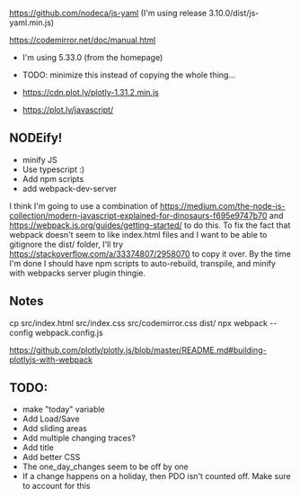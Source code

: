 https://github.com/nodeca/js-yaml (I'm using release 3.10.0/dist/js-yaml.min.js)

https://codemirror.net/doc/manual.html
- I'm using 5.33.0 (from the homepage)
- TODO: minimize this instead of copying the whole thing...

- https://cdn.plot.ly/plotly-1.31.2.min.js
- https://plot.ly/javascript/

## NODEify!

- minify JS
- Use typescript :)
- Add npm scripts
- add webpack-dev-server

I think I'm going to use a combination of https://medium.com/the-node-js-collection/modern-javascript-explained-for-dinosaurs-f695e9747b70 and https://webpack.js.org/guides/getting-started/ to do this. To fix the fact that webpack doesn't seem to like index.html files and I want to be able to gitignore the dist/ folder, I'll try https://stackoverflow.com/a/33374807/2958070 to copy it over. By the time I'm done I should have npm scripts  to auto-rebuild, transpile, and minify with webpacks server plugin thingie.

## Notes

cp src/index.html src/index.css src/codemirror.css dist/
npx webpack --config webpack.config.js

https://github.com/plotly/plotly.js/blob/master/README.md#building-plotlyjs-with-webpack

## TODO:
- make "today" variable
- Add Load/Save
- Add sliding areas
- Add multiple changing traces?
- Add title
- Add better CSS
- The one_day_changes seem to be off by one
- If a change happens on a holiday, then PDO isn't counted off. Make sure to account for this

